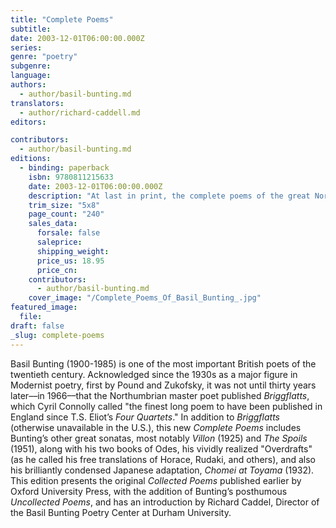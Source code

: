 ```yaml
---
title: "Complete Poems"
subtitle:
date: 2003-12-01T06:00:00.000Z
series:
genre: "poetry"
subgenre:
language:
authors:
  - author/basil-bunting.md
translators:
  - author/richard-caddell.md
editors:

contributors:
  - author/basil-bunting.md
editions:
  - binding: paperback
    isbn: 9780811215633
    date: 2003-12-01T06:00:00.000Z
    description: "At last in print, the complete poems of the great Northumbrian poet – admired by Pound, Yeats, and Zukofsky – containing his masterwork _Briggflatts._ "
    trim_size: "5x8"
    page_count: "240"
    sales_data:
      forsale: false
      saleprice:
      shipping_weight:
      price_us: 18.95
      price_cn:
    contributors:
      - author/basil-bunting.md
    cover_image: "/Complete_Poems_Of_Basil_Bunting_.jpg"
featured_image:
  file:
draft: false
_slug: complete-poems
---
```


Basil Bunting (1900-1985) is one of the most important British poets of the twentieth century. Acknowledged since the 1930s as a major figure in Modernist poetry, first by Pound and Zukofsky, it was not until thirty years later––in 1966––that the Northumbrian master poet published _Briggflatts_, which Cyril Connolly called "the finest long poem to have been published in England since T.S. Eliot’s _Four Quartets_." In addition to _Briggflatts_ (otherwise unavailable in the U.S.), this new _Complete Poems_ includes Bunting’s other great sonatas, most notably _Villon_ (1925) and _The Spoils_ (1951), along with his two books of Odes, his vividly realized "Overdrafts" (as he called his free translations of Horace, Rudaki, and others), and also his brilliantly condensed Japanese adaptation, _Chomei at Toyama_ (1932). This edition presents the original _Collected Poems_ published earlier by Oxford University Press, with the addition of Bunting’s posthumous _Uncollected Poems_, and has an introduction by Richard Caddel, Director of the Basil Bunting Poetry Center at Durham University.

